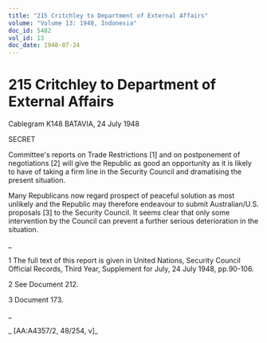 ```yaml
---
title: "215 Critchley to Department of External Affairs"
volume: "Volume 13: 1948, Indonesia"
doc_id: 5482
vol_id: 13
doc_date: 1948-07-24
---
```


# 215 Critchley to Department of External Affairs

Cablegram K148 BATAVIA, 24 July 1948

SECRET

Committee's reports on Trade Restrictions [1] and on postponement of negotiations [2] will give the Republic as good an opportunity as it is likely to have of taking a firm line in the Security Council and dramatising the present situation.

Many Republicans now regard prospect of peaceful solution as most unlikely and the Republic may therefore endeavour to submit Australian/U.S. proposals [3] to the Security Council. It seems clear that only some intervention by the Council can prevent a further serious deterioration in the situation.

_

1 The full text of this report is given in United Nations, Security Council Official Records, Third Year, Supplement for July, 24 July 1948, pp.90-106.

2 See Document 212.

3 Document 173.

_

_ [AA:A4357/2, 48/254, v]_
